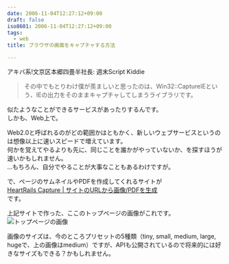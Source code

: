 ```yaml
---
date: 2006-11-04T12:27:12+09:00
draft: false
iso8601: 2006-11-04T12:27:12+09:00
tags:
  - web
title: ブラウザの画面をキャプチャする方法

---
```


アキバ系!文京区本郷四畳半社長: 週末Script Kiddie

> その中でもとりわけ僕が羨ましいと思ったのは、Win32::CaptureIEという、IEの出力をそのままキャプチャしてしまうライブラリです。

似たようなことができるサービスがあったりするんです。  
しかも、Web上で。

Web2.0と呼ばれるのがどの範囲かはともかく、新しいウェブサービスというのは想像以上に速いスピードで増えています。  
何かを覚えてやるよりも先に、同じことを誰かがやっていないか、を探すほうが速いかもしれません。  
…もちろん、自分でやることが大事なこともあるわけですが。

で、ページのサムネイルやPDFを作成してくれるサイトが  
[HeartRails Capture | サイトのURLから画像/PDFを生成](http://capture.heartrails.com)  
です。

上記サイトで作った、ここのトップページの画像がこれです。  
![トップページの画像](http://capture.heartrails.com/medium?http://blog.nqou.net)

画像のサイズは、今のところプリセットの5種類（tiny, small, medium, large, hugeで、上の画像はmedium）ですが、APIも公開されているので将来的には好きなサイズもできる？かもしれません。
